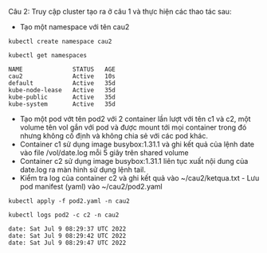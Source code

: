 Câu 2: Truy cập cluster tạo ra ở câu 1 và thực hiện các thao tác sau:
- Tạo một namespace với tên cau2
```
kubectl create namespace cau2
```
```
kubectl get namespaces
```
```
NAME              STATUS   AGE
cau2              Active   10s
default           Active   35d
kube-node-lease   Active   35d
kube-public       Active   35d
kube-system       Active   35d
```

- Tạo một pod vớt tên pod2 với 2 container lần lượt với tên c1 và c2, một volume tên vol gắn với pod và được mount tới mọi container trong đó nhưng không cố định và không chia sẻ với các pod khác.
- Container c1 sử dụng image busybox:1.31.1 và ghi kết quả của lệnh date vào file /vol/date.log mỗi 5 giây trên shared volume
- Container c2 sử dụng image busybox:1.31.1 liên tục xuất nội dung của date.log ra màn hình sử dụng lệnh tail.
- Kiểm tra log của container c2 và ghi kết quả vào ~/cau2/ketqua.txt - Lưu pod manifest (yaml) vào ~/cau2/pod2.yaml
```
kubectl apply -f pod2.yaml -n cau2
```
```
kubectl logs pod2 -c c2 -n cau2
```
```
date: Sat Jul 9 08:29:37 UTC 2022
date: Sat Jul 9 08:29:42 UTC 2022
date: Sat Jul 9 08:29:47 UTC 2022
```
